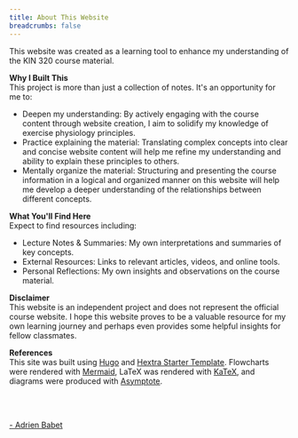 ```yaml
---
title: About This Website
breadcrumbs: false
---
```


This website was created as a learning tool to enhance my understanding of the KIN 320 course material.

**Why I Built This**  
This project is more than just a collection of notes. It's an opportunity for me to:
- Deepen my understanding: By actively engaging with the course content through website creation, I aim to solidify my knowledge of exercise physiology principles.
- Practice explaining the material: Translating complex concepts into clear and concise website content will help me refine my understanding and ability to explain these principles to others.
- Mentally organize the material: Structuring and presenting the course information in a logical and organized manner on this website will help me develop a deeper understanding of the relationships between different concepts.

**What You'll Find Here**  
Expect to find resources including:
- Lecture Notes & Summaries: My own interpretations and summaries of key concepts.
- External Resources: Links to relevant articles, videos, and online tools.
- Personal Reflections: My own insights and observations on the course material.

**Disclaimer**  
This website is an independent project and does not represent the official course website. I hope this website proves to be a valuable resource for my own learning journey and perhaps even provides some helpful insights for fellow classmates.

**References**  
This site was built using [Hugo](https://gohugo.io/) and [Hextra Starter Template](https://github.com/imfing/hextra-starter-template). Flowcharts were rendered with [Mermaid](https://mermaid.js.org/), LaTeX was rendered with [KaTeX](https://katex.org/), and diagrams were produced with [Asymptote](https://asymptote.sourceforge.io/).

<br><br>
<div class="flex justify-center"> 
    <a href="https://adrienbabet.com/" class="text-blue-500 hover:text-blue-700 no-underline" target="_blank"> 
        - Adrien Babet
    </a>
</div>